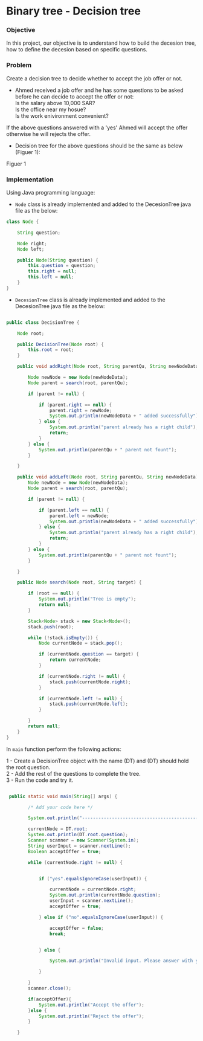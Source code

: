 # Binary tree - Decision tree

### Objective
In this project, our objective is to understand how to build the decesion tree, how to define the decesion based on specific questions.

### Problem
Create a decision tree to decide whether to accept the job offer or not.

- Ahmed received a job offer and he has some questions to be asked before he can decide to accept the offer or not:   
Is the salary above 10,000 SAR?   
Is the office near my hosue?   
Is the work enivironment convenient?   

If the above questions answered with a 'yes' Ahmed will accept the offer otherwise he will rejects the offer.

- Decision tree for the above questions should be the same as below (Figuer 1):

Figuer 1



### Implementation
Using Java programming language: 

- `Node` class is already implemented and added to the DecesionTree java file as the below:
```java
class Node {

    String question;

    Node right;
    Node left;

    public Node(String question) {
        this.question = question;
        this.right = null;
        this.left = null;
    }
}

```


- `DecesionTree` class is already implemented and added to the DecesionTree java file as the below:
```java

public class DecisionTree {

    Node root;

    public DecisionTree(Node root) {
        this.root = root;
    }

    public void addRight(Node root, String parentQu, String newNodeData) {

        Node newNode = new Node(newNodeData);
        Node parent = search(root, parentQu);

        if (parent != null) {

            if (parent.right == null) {
                parent.right = newNode;
                System.out.println(newNodeData + " added successfully");
            } else {
                System.out.println("parent already has a right child");
                return;
            }
        } else {
            System.out.println(parentQu + " parent not fount");
        }

    }

    public void addLeft(Node root, String parentQu, String newNodeData) {
        Node newNode = new Node(newNodeData);
        Node parent = search(root, parentQu);

        if (parent != null) {

            if (parent.left == null) {
                parent.left = newNode;
                System.out.println(newNodeData + " added successfully");
            } else {
                System.out.println("parent already has a right child");
                return;
            }
        } else {
            System.out.println(parentQu + " parent not fount");
        }

    }

    public Node search(Node root, String target) {

        if (root == null) {
            System.out.println("Tree is empty");
            return null;
        }

        Stack<Node> stack = new Stack<Node>();
        stack.push(root);

        while (!stack.isEmpty()) {
            Node currentNode = stack.pop();

            if (currentNode.question == target) {
                return currentNode;
            }

            if (currentNode.right != null) {
                stack.push(currentNode.right);
            }

            if (currentNode.left != null) {
                stack.push(currentNode.left);
            }

        }
        return null;
    }
}


```  
  
In `main` function perform the following actions:

1 - Create a DecisionTree object with the name (DT) and (DT) should hold the root question.   
2 - Add the rest of the questions to complete the tree.     
3 - Run the code and try it.

```java

 public static void main(String[] args) {

        /* Add your code here */

        System.out.println("---------------------------------------------");

        currentNode = DT.root;
        System.out.println(DT.root.question);
        Scanner scanner = new Scanner(System.in);
        String userInput = scanner.nextLine();
        Boolean acceptOffer = true;

        while (currentNode.right != null) {


            if ("yes".equalsIgnoreCase(userInput)) {

                currentNode = currentNode.right;
                System.out.println(currentNode.question);
                userInput = scanner.nextLine();
                acceptOffer = true;

            } else if ("no".equalsIgnoreCase(userInput)) {

                acceptOffer = false;
                break;


            } else {

                System.out.println("Invalid input. Please answer with yes or no.");

            }

        }
        scanner.close();

        if(acceptOffer){
            System.out.println("Accept the offer");
        }else {
            System.out.println("Reject the offer");
        }

    }


```
